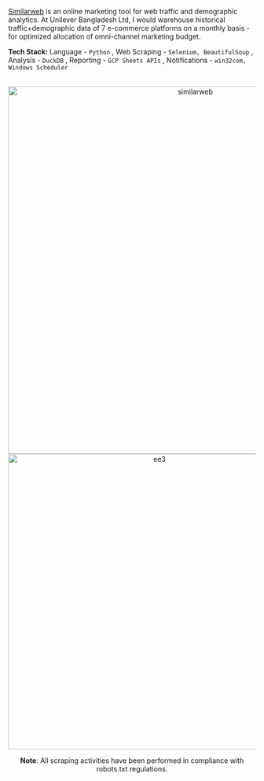 [Similarweb](https://www.similarweb.com/) is an online marketing tool for web traffic and demographic analytics. At Unilever Bangladesh Ltd, I would warehouse historical traffic+demographic data of 7 e-commerce platforms on a monthly basis - for optimized allocation of omni-channel marketing budget.

**Tech Stack:** Language - `Python` , Web Scraping - `Selenium, BeautifulSoup` , Analysis - `DuckDB` , Reporting - `GCP Sheets APIs` , Notifications - `win32com, Windows Scheduler` <br><br>

<p align="center">

<img width="746" alt="similarweb" src="https://github.com/shithi30/CompetionAnalysis-SimilarWeb-Traffic-EagleEye/assets/43873081/a881a6bf-f572-4b50-b467-71b95e675628">

<img width="600" alt="ee3" src="https://github.com/shithi30/CompetionAnalysis-SimilarWeb-Traffic-EagleEye/assets/43873081/bc6d7e8f-aa67-4898-9ab5-19c757e495a5">

</p>

<p align="center">
<strong>Note</strong>: All scraping activities have been performed in compliance with robots.txt regulations.
</p>
